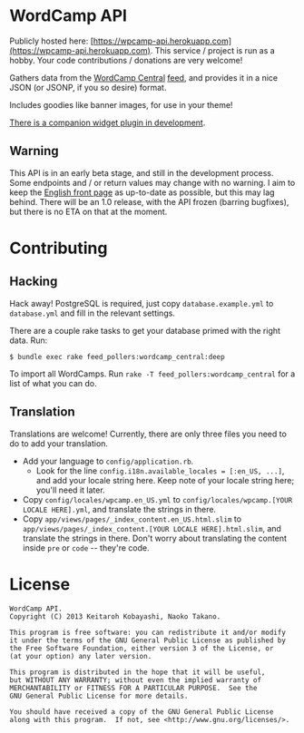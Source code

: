 # WordCamp API

Publicly hosted here: [https://wpcamp-api.herokuapp.com](https://wpcamp-api.herokuapp.com). This service / project is run as a hobby. Your code contributions / donations are very welcome!

Gathers data from the [WordCamp Central](http://central.wordcamp.org/) [feed](http://central.wordcamp.org/feed/), and provides it in a nice JSON (or JSONP, if you so desire) format.

Includes goodies like banner images, for use in your theme!

[There is a companion widget plugin in development](https://github.com/keichan34/wpcamp-widget-plugin).

## Warning

This API is in an early beta stage, and still in the development process. Some endpoints and / or return values may change with no warning. I aim to keep the [English front page](https://wpcamp-api.herokuapp.com/en) as up-to-date as possible, but this may lag behind. There will be an 1.0 release, with the API frozen (barring bugfixes), but there is no ETA on that at the moment.

# Contributing

## Hacking

Hack away! PostgreSQL is required, just copy `database.example.yml` to `database.yml` and fill in the relevant settings.

There are a couple rake tasks to get your database primed with the right data. Run:

```
$ bundle exec rake feed_pollers:wordcamp_central:deep
```

To import all WordCamps. Run `rake -T feed_pollers:wordcamp_central` for a list of what you can do.

## Translation

Translations are welcome! Currently, there are only three files you need to do to add your translation.

* Add your language to `config/application.rb`.
	* Look for the line `config.i18n.available_locales = [:en_US, ...]`, and add your locale string here. Keep note of your locale string here; you'll need it later.
* Copy `config/locales/wpcamp.en_US.yml` to `config/locales/wpcamp.[YOUR LOCALE HERE].yml`, and translate the strings in there.
* Copy `app/views/pages/_index_content.en_US.html.slim` to `app/views/pages/_index_content.[YOUR LOCALE HERE].html.slim`, and translate the strings in there. Don't worry about translating the content inside `pre` or `code` -- they're code.

# License

```
WordCamp API.
Copyright (C) 2013 Keitaroh Kobayashi, Naoko Takano.

This program is free software: you can redistribute it and/or modify
it under the terms of the GNU General Public License as published by
the Free Software Foundation, either version 3 of the License, or
(at your option) any later version.

This program is distributed in the hope that it will be useful,
but WITHOUT ANY WARRANTY; without even the implied warranty of
MERCHANTABILITY or FITNESS FOR A PARTICULAR PURPOSE.  See the
GNU General Public License for more details.

You should have received a copy of the GNU General Public License
along with this program.  If not, see <http://www.gnu.org/licenses/>.
```
